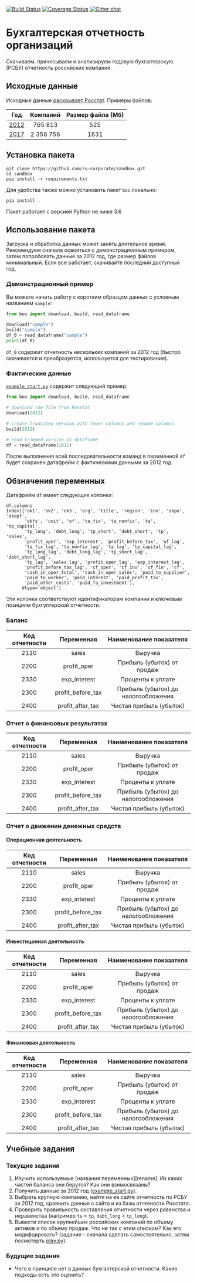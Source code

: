 [![Build Status](https://travis-ci.com/ru-corporate/sandbox.svg?branch=master)](https://travis-ci.com/ru-corporate/sandbox)
[![Coverage Status](https://coveralls.io/repos/github/ru-corporate/sandbox/badge.svg?branch=master)](https://coveralls.io/github/ru-corporate/sandbox?branch=master)
[![Gitter chat](https://badges.gitter.im/gitterHQ/gitter.png)](https://gitter.im/ru-corporate-talk/community) 
 
# Бухгалтерская отчетность организаций

Cкачиваем, причесываем и анализируем годовую бухгалтерскую (РСБУ) отчетность российских компаний.

## Исходные данные

Исходные данные [раскрывает Росстат][gks]. Примеры файлов:

| Год          |  Компаний  | Размер файла (Мб) |
|--------------|:----------:|:-----------------:|
| [2012][2012] |   765 813  |        525        |
| [2017][2017] | 2 358 756  |       1631        |

[gks]: http://www.gks.ru/opendata/dataset?q=%D0%BE%D1%82%D1%87%D0%B5%D1%82%D0%BD%D0%BE%D1%81%D1%82%D1%8C+%D0%BE%D1%80%D0%B3%D0%B0%D0%BD%D0%B8%D0%B7%D0%B0%D1%86%D0%B8%D0%B9+&sort=score+desc%2C+metadata_modified+desc
[2012]: http://www.gks.ru/opendata/dataset/7708234640-bdboo2012
[2017]: http://www.gks.ru/opendata/dataset/7708234640-bdboo2017

## Установка пакета

```
git clone https://github.com/ru-corporate/sandbox.git
cd sandbox
pip install -r requirements.txt 
```
Для удобства также можно установить пакет `boo` локально:
```
pip install .
```

Пакет работает с версией Python не ниже 3.6

## Использование пакета

Загрузка и обработка данных может занять длительное время. 
Рекомендуем сначала освоиться с демонстрационным примером,
затем попробовать данные за 2012 год, где размер файлов 
минимальный. Если все работает, скачивайте последний доступный год. 

### Демонстрационный пример

Вы можете начать работу с коротким образцом данных
с условным названием `sample`:

```python
from boo import download, build, read_dataframe

download("sample")
build("sample")
df_0 = read_dataframe("sample")
print(df_0)
```
`df_0` содержит отчетность нескольких компаний за 2012 год
(быстро скачивается и преобразуется, используется для 
тестирования). 

### Фактические данные

[`example_start.py`](example_start.py) содержит следующий пример:

```python
from boo import download, build, read_dataframe

# download raw file from Rosstat
download(2012)

# create truncated version with fewer columns and rename columns 
build(2012)

# read trimmed version as dataframe
df = read_dataframe(2012)
```

После выполнения всей последовательности команд в переменной `df` будет 
сохранен датафрейм с фактическими данными за 2012 год. 

## Обзначения переменных

Датафрейм `df` имеет следующие колонки:

<!-- Колонки устарели -->

```
df.columns
Index(['ok1', 'ok2', 'ok3', 'org', 'title', 'region', 'inn', 'okpo', 'okopf',
       'okfs', 'unit', 'of', 'ta_fix', 'ta_nonfix', 'ta', 'tp_capital',
       'tp_long', 'debt_long', 'tp_short', 'debt_short', 'tp', 'sales',
       'profit_oper', 'exp_interest', 'profit_before_tax', 'of_lag',
       'ta_fix_lag', 'ta_nonfix_lag', 'ta_lag', 'tp_capital_lag',
       'tp_long_lag', 'debt_long_lag', 'tp_short_lag', 'debt_short_lag',
       'tp_lag', 'sales_lag', 'profit_oper_lag', 'exp_interest_lag',
       'profit_before_tax_lag', 'cf_oper', 'cf_inv', 'cf_fin', 'cf',
       'cash_in_oper_total', 'cash_in_oper_sales', 'paid_to_supplier',
       'paid_to_worker', 'paid_interest', 'paid_profit_tax',
       'paid_other_costs', 'paid_fa_investment'],
      dtype='object')
```

Эти колонки соответствуют идентификаторам компании и ключевым позициям бухгултерской отчетности.

<!-- Вставить иденитификаторы -->


### Баланс
| Код отчетности | Переменная | Наименование показателя |
| :------------: | :--------: | :---------------------: |
| 2110 | sales | Выручка |
| 2200 | profit_oper | Прибыль (убыток) от продаж |
| 2330 | exp_interest | Проценты к уплате |
| 2300 | profit_before_tax | Прибыль (убыток) до налогообложения |
| 2400 | profit_after_tax | Чистая прибыль (убыток) |

### Отчет о финансовых результатах
| Код отчетности | Переменная | Наименование показателя |
| :------------: | :--------: | :---------------------: |
| 2110 | sales | Выручка |
| 2200 | profit_oper | Прибыль (убыток) от продаж |
| 2330 | exp_interest | Проценты к уплате |
| 2300 | profit_before_tax | Прибыль (убыток) до налогообложения |
| 2400 | profit_after_tax | Чистая прибыль (убыток) |

### Отчет о движении денежных средств

#### Операционная деятельность
| Код отчетности | Переменная | Наименование показателя |
| :------------: | :--------: | :---------------------: |
| 2110 | sales | Выручка |
| 2200 | profit_oper | Прибыль (убыток) от продаж |
| 2330 | exp_interest | Проценты к уплате |
| 2300 | profit_before_tax | Прибыль (убыток) до налогообложения |
| 2400 | profit_after_tax | Чистая прибыль (убыток) |

#### Инвестицонная деятельность
| Код отчетности | Переменная | Наименование показателя |
| :------------: | :--------: | :---------------------: |
| 2110 | sales | Выручка |
| 2200 | profit_oper | Прибыль (убыток) от продаж |
| 2330 | exp_interest | Проценты к уплате |
| 2300 | profit_before_tax | Прибыль (убыток) до налогообложения |
| 2400 | profit_after_tax | Чистая прибыль (убыток) |

#### Финансовая деятельность
| Код отчетности | Переменная | Наименование показателя |
| :------------: | :--------: | :---------------------: |
| 2110 | sales | Выручка |
| 2200 | profit_oper | Прибыль (убыток) от продаж |
| 2330 | exp_interest | Проценты к уплате |
| 2300 | profit_before_tax | Прибыль (убыток) до налогообложения |
| 2400 | profit_after_tax | Чистая прибыль (убыток) |

## Учебные задания 

### Текущие задания

1. Изучить используемые [названия переменных][rename]. 
   Из каких частей баланса они берутся? Как они взимосвязаны?
2. Получить данные за 2012 год ([example_start.py](example_start.py)).
3. Выбрать крупную компанию, найти на ее сайте отчетность по РСБУ за 2012 год,
   сравнить данные с сайта и из базы отчтености Росстата.  
4. Проверить правильность составления отчетности через равенства и неравенства
   (например `ta` = `tp`, `debt_long` < `tp_long`).
5. Вывести список крупнейших российских компаний по объему активов и по 
   объему продаж. Что не так с этим списком? Как его модифцировать?
   (задание - сначала сделать самостоятельно, затем посмотерть [play.py](play.py)).

### Будущие задания

- Чего в принципе нет в данных бухгалтерской отчетности. Какие подходы есть это оценить?  
